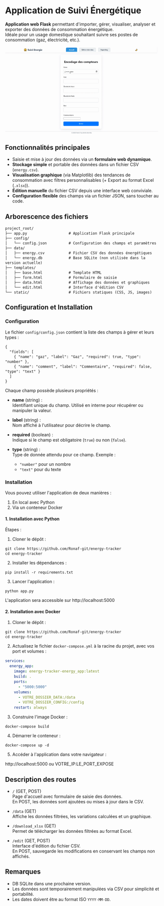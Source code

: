 # Application de Suivi Énergétique


**Application web Flask** permettant d'importer, gérer, visualiser, analyser et exporter des données de consommation énergétique.  
Idéale pour un usage domestique souhaitant suivre ses postes de consommation (gaz, électricité, etc.).

![Présentation de l'application](docs/img/presentation.gif)

## Fonctionnalités principales

- Saisie et mise à jour des données via un **formulaire web dynamique**.
- **Stockage simple** et portable des données dans un fichier CSV (`energy.csv`).
- **Visualisation graphique** (via Matplotlib) des tendances de consommation avec filtres personnalisables (+ Export au format Excel (`.xlsx`)).
- **Édition manuelle** du fichier CSV depuis une interface web conviviale.
- **Configuration flexible** des champs via un fichier JSON, sans toucher au code.



## Arborescence des fichiers

```
project_root/
├── app.py                   # Application Flask principale
├── config/
│   └── config.json          # Configuration des champs et paramètres
├── data/
│   ├── energy.csv           # Fichier CSV des données énergétiques
│   └── energy.db            # Base SQLite (non utilisée dans la version actuelle)
├── templates/
│   ├── base.html            # Template HTML
│   ├── form.html            # Formulaire de saisie
│   ├── data.html            # Affichage des données et graphiques
│   └── edit.html            # Interface d'édition CSV
└── static/                  # Fichiers statiques (CSS, JS, images)
```



## Configuration et Installation

### Configuration

Le fichier `config/config.json` contient la liste des champs à gérer et leurs types :

```
{
  "fields": [
    { "name": "gaz", "label": "Gaz", "required": true, "type": "number" },
    { "name": "comment", "label": "Commentaire", "required": false, "type": "text" }
  ]
}
```

Chaque champ possède plusieurs propriétés :

- **name** (string) :  
  Identifiant unique du champ. Utilisé en interne pour récupérer ou manipuler la valeur.

- **label** (string) :  
  Nom affiché à l'utilisateur pour décrire le champ.

- **required** (boolean) :  
  Indique si le champ est obligatoire (`true`) ou non (`false`).

- **type** (string) :  
  Type de donnée attendu pour ce champ. Exemple :  
  - `"number"` pour un nombre  
  - `"text"` pour du texte

### Installation

Vous pouvez utiliser l'application de deux manières :  
1. En local avec Python  
2. Via un conteneur Docker

#### 1. Installation avec Python

Étapes :

1. Cloner le dépôt :

```
git clone https://github.com/Ronaf-git/energy-tracker
cd energy-tracker
```

2. Installer les dépendances :
```
pip install -r requirements.txt
```
3. Lancer l'application :
```
python app.py
```
L'application sera accessible sur http://localhost:5000


#### 2. Installation avec Docker

1. Cloner le dépôt :
```
git clone https://github.com/Ronaf-git/energy-tracker
cd energy-tracker
```
2. Actualisez le fichier `docker-compose.yml` à la racine du projet, avec vos port et volumes :

```yaml
services:
  energy_app:
    image: energy-tracker-energy_app:latest
    build: .
    ports:
      - "5000:5000"
    volumes:
      - VOTRE_DOSSIER_DATA:/data
      - VOTRE_DOSSIER_CONFIG:/config
    restart: always
```

3. Construire l'image Docker :
```
docker-compose build
```
4. Démarrer le conteneur :
```
docker-compose up -d
```
5. Accéder à l'application dans votre navigateur :

http://localhost:5000
ou VOTRE_IP:LE_PORT_EXPOSE
 
## Description des routes

- `/` (GET, POST)  
  Page d'accueil avec formulaire de saisie des données.  
  En POST, les données sont ajoutées ou mises à jour dans le CSV.

- `/data` (GET)  
  Affiche les données filtrées, les variations calculées et un graphique.

- `/download_xlsx` (GET)  
  Permet de télécharger les données filtrées au format Excel.

- `/edit` (GET, POST)  
  Interface d'édition du fichier CSV.  
  En POST, sauvegarde les modifications en conservant les champs non affichés.


## Remarques

- DB SQLite dans une prochaine version.
- Les données sont temporairement manipulées via CSV pour simplicité et portabilité.  
- Les dates doivent être au format ISO `YYYY-MM-DD`.  

